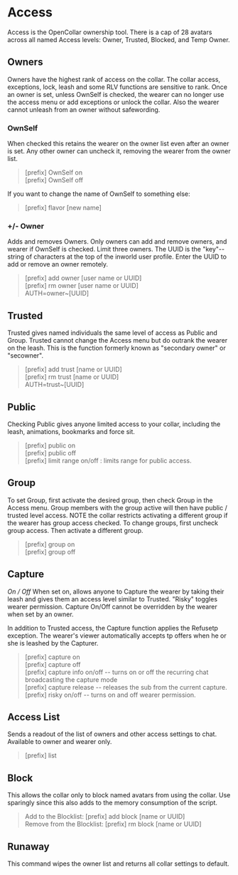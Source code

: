 # Access
Access is the OpenCollar ownership tool.  There is a cap of 28 avatars across all named Access levels: Owner, Trusted, Blocked, and Temp Owner.

## Owners
Owners have the highest rank of access on the collar.  The collar access, exceptions, lock, leash and some RLV functions are sensitive to rank.  Once an owner is set, unless OwnSelf is checked, the wearer can no longer use the access menu or add exceptions or unlock the collar.  Also the wearer cannot unleash from an owner without safewording.

### OwnSelf
When checked this retains the wearer on the owner list even after an owner is set.  Any other owner can uncheck it, removing the wearer from the owner list.

>[prefix] OwnSelf on  
[prefix] OwnSelf off  

If you want to change the name of OwnSelf to something else:

>[prefix] flavor [new name]  

### +/- Owner
Adds and removes Owners.  Only owners can add and remove owners, and wearer if OwnSelf is checked.  Limit three owners.  The UUID is the "key"--string of characters at the top of the inworld user profile.  Enter the UUID to add or remove an owner remotely.

>[prefix] add owner [user name or UUID]  
[prefix] rm owner [user name or UUID]  
AUTH=owner~[UUID]
   
## Trusted
Trusted gives named individuals the same level of access as Public and Group.  Trusted cannot change the Access menu but do outrank the wearer on the leash. This is the function formerly known as "secondary owner" or "secowner". 

>[prefix] add trust [name or UUID]  
[prefix] rm trust [name or UUID]  
AUTH=trust~[UUID]

## Public
Checking Public gives anyone limited access to your collar, including the leash, animations, bookmarks and force sit.  
> [prefix] public on  
[prefix] public off  
[prefix] limit range on/off : limits range for public access.

## Group  
To set Group, first activate the desired group, then check Group in the Access menu.  Group members with the group active will then have public / trusted level access.  NOTE the collar restricts activating a different group if the wearer has group access checked.  To change groups, first uncheck group access. Then activate a different group.  
> [prefix] group on  
[prefix] group off

## Capture
*On / Off* When set on, allows anyone to Capture the wearer by taking their leash and gives them an access level similar to Trusted.  "Risky" toggles wearer permission. Capture On/Off cannot be overridden by the wearer when set by an owner.

In addition to Trusted access, the Capture function applies the Refusetp exception.  The wearer's viewer automatically accepts tp offers when he or she is leashed by the Capturer.

> [prefix] capture on  
[prefix] capture off  
[prefix] capture info on/off -- turns on or off the recurring chat broadcasting the capture mode  
[prefix] capture release -- releases the sub from the current capture.  
[prefix] risky on/off -- turns on and off wearer permission.

## Access List 
Sends a readout of the list of owners and other access settings to chat.  Available to owner and wearer only.  
> [prefix] list  


## Block    
This allows the collar only to block named avatars from using the collar.  Use sparingly since this also adds to the memory consumption of the script.  

>Add to the Blocklist: [prefix] add block [name or UUID]  
>Remove from the Blocklist: [prefix] rm block [name or UUID]

## Runaway  
This command wipes the owner list and returns all collar settings to default.  
